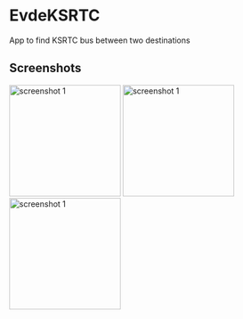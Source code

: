 # EvdeKSRTC
App to find KSRTC bus between two destinations

## Screenshots

<img width="200" alt="screenshot 1" src="https://imgur.com/O24ve7e"> <img width="200" alt="screenshot 1" src="https://imgur.com/k3qjOxG"> <img width="200" alt="screenshot 1" src="https://imgur.com/Wu88pLH"> 
